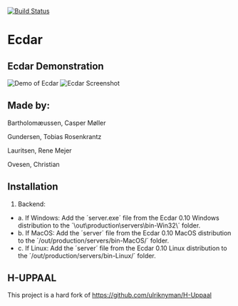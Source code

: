 
[![Build Status](https://travis-ci.com/tgunde13/SW9ecdar.svg?token=FznbqXU3Q5KCswHurpPf&branch=first-test)](https://travis-ci.com/tgunde13/SW9ecdar)
# Ecdar

Ecdar Demonstration
-----------
![Demo of Ecdar](https://user-images.githubusercontent.com/8693298/31893304-875ebd28-b80b-11e7-9e3e-7b03b5ba61b3.gif)
![Ecdar Screenshot](https://user-images.githubusercontent.com/8693298/31893675-69c2c65a-b80c-11e7-9a22-8fca5ef73673.png)

Made by:
----------
Bartholomæussen, Casper Møller

Gundersen, Tobias Rosenkrantz

Lauritsen, Rene Mejer

Ovesen, Christian

Installation
----
1. Backend:
- a. If Windows: Add the ´server.exe´ file from the Ecdar 0.10 Windows distribution to the ´\out\production\servers\bin-Win32\´ folder.
- b. If MacOS: Add the ´server´ file from the Ecdar 0.10 MacOS distribution to the ´/out/production/servers/bin-MacOS/´ folder.
- c. If Linux: Add the ´server´ file from the Ecdar 0.10 Linux distribution to the ´/out/production/servers/bin-Linux/´ folder.

H-UPPAAL
----------
This project is a hard fork of https://github.com/ulriknyman/H-Uppaal
